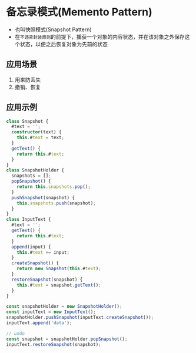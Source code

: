 # 备忘录模式(Memento Pattern)

- 也叫快照模式(Snapshot Pattern)
- 在`不违背封装原则`的前提下，捕获一个对象的内容状态，并在该对象之外保存这个状态，以便之后恢复对象为先前的状态

## 应用场景

1. 用来防丢失
2. 撤销、恢复

## 应用示例

```ts
class Snapshot {
  #text = '';
  constructor(text) {
    this.#text = text;
  }
  getText() {
    return this.#text;
  }
}
class SnapshotHolder {
  snapshots = [];
  popSnapshot() {
    return this.snapshots.pop();
  }
  pushSnapshot(snapshot) {
    this.snapshots.push(snapshot);
  }
}
class InputText {
  #text = '';
  getText() {
    return this.#text;
  }
  append(input) {
    this.#text += input;
  }
  createSnapshot() {
    return new Snapshot(this.#text);
  }
  restoreSnapshot(snapshot) {
    this.#text = snapshot.getText();
  }
}

const snapshotHolder = new SnapshotHolder();
const inputText = new InputText();
snapshotHolder.pushSnapshot(inputText.createSnapshot());
inputText.append('data');

// undo
const snapshot = snapshotHolder.popSnapshot();
inputText.restoreSnapshot(snapshot);
```
